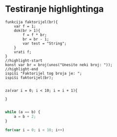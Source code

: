 # Testiranje highlightinga

```baklava title="Test" showLineNumbers
funkcija faktorijel(br){
    var f = 1;
    dok(br > 1){
        f = f * br;
        br = br - 1;
        var test = "String";
    }
    vrati f;
}
//highlight-start
konst var br = broj(unos("Unesite neki broj: "));
//highlight-end
ispiši "Faktorijel tog broja je: ";
ispiši faktorijel(br);


za(var i = 0; i < 10; i = i + 1){

}


```

```javascript title="Test"
while (a == b) {
    a = b + 2;
}

for(var i = 0; i < 10; i++)
```
